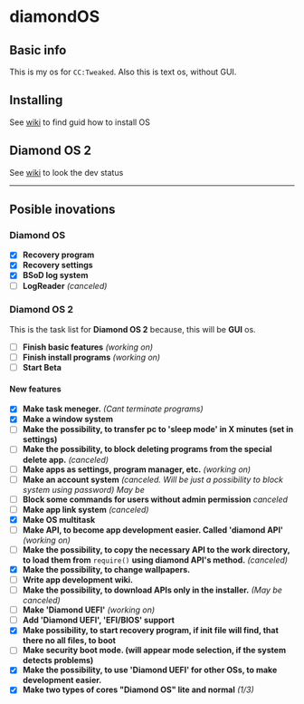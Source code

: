 # diamondOS
## Basic info
This is my os for `CC:Tweaked`. Also this is text os, without GUI.
## Installing
See [wiki](https://github.com/zimavi/diamondOS/wiki) to find guid how to install OS
## Diamond OS 2
See [wiki](https://github.com/zimavi/diamondOS/wiki/Diamond-OS-2) to look the dev status

-----------------------------

## Posible inovations 
### Diamond OS
- [x] **Recovery program**
- [x] **Recovery settings**
- [x] **BSoD log system**
- [ ] **LogReader** _(canceled)_
### Diamond OS 2
This is the task list for **Diamond OS 2** because, this will be **GUI** os.

- [ ] **Finish basic features** _(working on)_
- [ ] **Finish install programs** _(working on)_
- [ ] **Start Beta**
#### New features
- [x] **Make task meneger.** _(Cant terminate programs)_
- [x] **Make a window system**
- [ ] **Make the possibility, to transfer pc to 'sleep mode' in X minutes (set in settings)**
- [ ] **Make the possibility, to block deleting programs from the special delete app.** _(canceled)_
- [ ] **Make apps as settings, program manager, etc.** _(working on)_
- [ ] **Make an account system** _(canceled. Will be just a possibility to block system using password)_ _May be_
- [ ] **Block some commands for users without admin permission** _canceled_
- [ ] **Make app link system** _(canceled)_
- [x] **Make OS multitask**
- [ ] **Make API, to become app development easier. Called 'diamond API'** _(working on)_
- [ ] **Make the possibility, to copy the necessary API to the work directory, to load them from** `require()` **using diamond API's method.** _(canceled)_
- [x] **Make the possibility, to change wallpapers.**
- [ ] **Write app development wiki.** 
- [ ] **Make the possibility, to download APIs only in the installer.** _(May be canceled)_
- [ ] **Make 'Diamond UEFI'** _(working on)_
- [ ] **Add 'Diamond UEFI', 'EFI/BIOS' support**
- [x] **Make possibility, to start recovery program, if init file will find, that there no all files, to boot**
- [ ] **Make security boot mode. (will appear mode selection, if the system detects problems)**
- [x] **Make the possibility, to use 'Diamond UEFI' for other OSs, to make development easier.**
- [x] **Make two types of cores "Diamond OS" lite and normal** _(1/3)_
